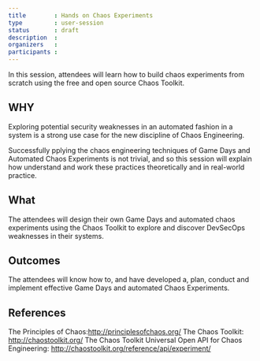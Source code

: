 ```yaml
---
title        : Hands on Chaos Experiments
type         : user-session
status       : draft
description  :
organizers   : 
participants :
---
```


In this session, attendees will learn how to build chaos experiments from scratch using the free and open source Chaos Toolkit.

## WHY

Exploring potential security weaknesses in an automated fashion in a system is a strong use case for the new discipline of Chaos Engineering.

Successfully pplying the chaos engineering techniques of Game Days and Automated Chaos Experiments is not trivial, and so this session will explain how understand and work these practices theoretically and in real-world practice.

## What

The attendees will design their own Game Days and automated chaos experiments using the Chaos Toolkit to explore and discover DevSecOps weaknesses in their systems.

## Outcomes

The attendees will know how to, and have developed a, plan, conduct and implement effective Game Days and automated Chaos Experiments.

## References

The Principles of Chaos:http://principlesofchaos.org/
The Chaos Toolkit: http://chaostoolkit.org/
The Chaos Toolkit Universal Open API for Chaos Engineering: http://chaostoolkit.org/reference/api/experiment/
